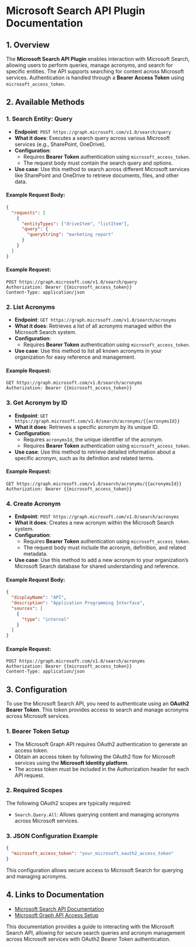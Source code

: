# Microsoft Search API Plugin Documentation

## 1. Overview

The **Microsoft Search API Plugin** enables interaction with Microsoft Search, allowing users to perform queries, manage acronyms, and search for specific entities. The API supports searching for content across Microsoft services. Authentication is handled through a **Bearer Access Token** using `microsoft_access_token`.

## 2. Available Methods

### 1. **Search Entity: Query**
   - **Endpoint**: `POST https://graph.microsoft.com/v1.0/search/query`
   - **What it does**: Executes a search query across various Microsoft services (e.g., SharePoint, OneDrive).
   - **Configuration**:
     - Requires **Bearer Token** authentication using `microsoft_access_token`.
     - The request body must contain the search query and options.
   - **Use case**: Use this method to search across different Microsoft services like SharePoint and OneDrive to retrieve documents, files, and other data.

#### Example Request Body:
```json
{
  "requests": [
    {
      "entityTypes": ["driveItem", "listItem"],
      "query": {
        "queryString": "marketing report"
      }
    }
  ]
}
```

#### Example Request:
```http
POST https://graph.microsoft.com/v1.0/search/query
Authorization: Bearer {{microsoft_access_token}}
Content-Type: application/json
```

### 2. **List Acronyms**
   - **Endpoint**: `GET https://graph.microsoft.com/v1.0/search/acronyms`
   - **What it does**: Retrieves a list of all acronyms managed within the Microsoft Search system.
   - **Configuration**:
     - Requires **Bearer Token** authentication using `microsoft_access_token`.
   - **Use case**: Use this method to list all known acronyms in your organization for easy reference and management.

#### Example Request:
```http
GET https://graph.microsoft.com/v1.0/search/acronyms
Authorization: Bearer {{microsoft_access_token}}
```

### 3. **Get Acronym by ID**
   - **Endpoint**: `GET https://graph.microsoft.com/v1.0/search/acronyms/{{acronymsId}}`
   - **What it does**: Retrieves a specific acronym by its unique ID.
   - **Configuration**:
     - Requires `acronymsId`, the unique identifier of the acronym.
     - Requires **Bearer Token** authentication using `microsoft_access_token`.
   - **Use case**: Use this method to retrieve detailed information about a specific acronym, such as its definition and related terms.

#### Example Request:
```http
GET https://graph.microsoft.com/v1.0/search/acronyms/{{acronymsId}}
Authorization: Bearer {{microsoft_access_token}}
```

### 4. **Create Acronym**
   - **Endpoint**: `POST https://graph.microsoft.com/v1.0/search/acronyms`
   - **What it does**: Creates a new acronym within the Microsoft Search system.
   - **Configuration**:
     - Requires **Bearer Token** authentication using `microsoft_access_token`.
     - The request body must include the acronym, definition, and related metadata.
   - **Use case**: Use this method to add a new acronym to your organization’s Microsoft Search database for shared understanding and reference.

#### Example Request Body:
```json
{
  "displayName": "API",
  "description": "Application Programming Interface",
  "sources": [
    {
      "type": "internal"
    }
  ]
}
```

#### Example Request:
```http
POST https://graph.microsoft.com/v1.0/search/acronyms
Authorization: Bearer {{microsoft_access_token}}
Content-Type: application/json
```

## 3. Configuration

To use the Microsoft Search API, you need to authenticate using an **OAuth2 Bearer Token**. This token provides access to search and manage acronyms across Microsoft services.

### 1. **Bearer Token Setup**
   - The Microsoft Graph API requires OAuth2 authentication to generate an access token.
   - Obtain an access token by following the OAuth2 flow for Microsoft services using the **Microsoft Identity platform**.
   - The access token must be included in the Authorization header for each API request.

### 2. **Required Scopes**
   The following OAuth2 scopes are typically required:
   - `Search.Query.All`: Allows querying content and managing acronyms across Microsoft services.

### 3. **JSON Configuration Example**

```json
{
  "microsoft_access_token": "your_microsoft_oauth2_access_token"
}
```

This configuration allows secure access to Microsoft Search for querying and managing acronyms.

## 4. Links to Documentation

- [Microsoft Search API Documentation](https://learn.microsoft.com/en-us/graph/api/resources/search-api-overview?view=graph-rest-1.0)
- [Microsoft Graph API Access Setup](https://learn.microsoft.com/en-us/azure/active-directory/develop/v2-oauth2-auth-code-flow)

This documentation provides a guide to interacting with the Microsoft Search API, allowing for secure search queries and acronym management across Microsoft services with OAuth2 Bearer Token authentication.
